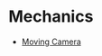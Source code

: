 # Mechanics

- [Moving Camera](https://github.com/photogrammetry-scanner/mechanics/tree/main/moving-camera)
